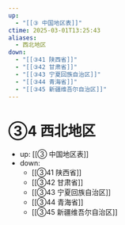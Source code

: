 ```yaml
---
up:
  - "[[③ 中国地区表]]"
ctime: 2025-03-01T13:25:43
aliases:
  - 西北地区
down:
  - "[[③41 陕西省]]"
  - "[[③42 甘肃省]]"
  - "[[③43 宁夏回族自治区]]"
  - "[[③44 青海省]]"
  - "[[③45 新疆维吾尔自治区]]"
---
```


# ③4 西北地区

- up: [[③ 中国地区表]]
- down:	
	- [[③41 陕西省]]
	- [[③42 甘肃省]]
	- [[③43 宁夏回族自治区]]
	- [[③44 青海省]]
	- [[③45 新疆维吾尔自治区]]
	
